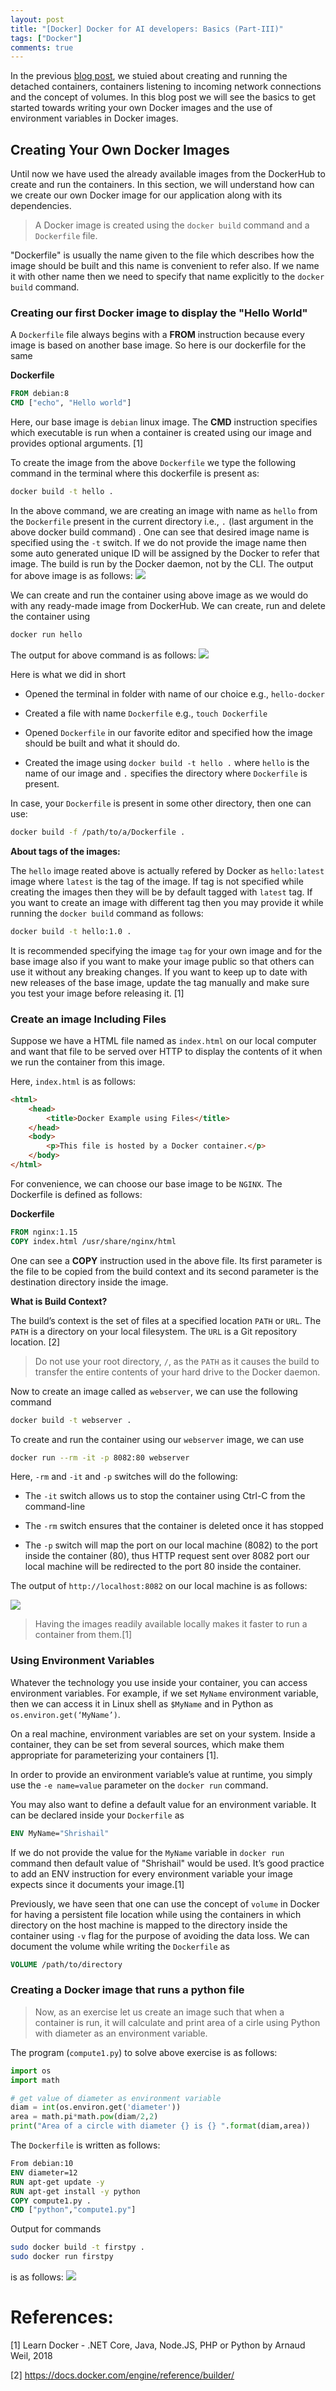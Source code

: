 ```yaml
---
layout: post
title: "[Docker] Docker for AI developers: Basics (Part-III)"
tags: ["Docker"]
comments: true
---
```


In the previous [blog post](https://shrishailsgajbhar.github.io/post/Docker-Docker-For-AI-Developers-Part-2), we stuied about creating and running the detached containers, containers listening to incoming network connections and the concept of volumes. In this blog post we will see the basics to get started towards writing your own Docker images and the use of environment variables in Docker images.

## Creating Your Own Docker Images

Until now we have used the already available images from the DockerHub to create and run the containers. In this section, we will understand how can we create our own Docker image for our application along with its dependencies.

> A Docker image is created using the `docker build` command and a `Dockerfile` file.

"Dockerfile" is usually the name given to the file which describes how the image should be built and this name is convenient to refer also. If we name it with other name then we need to specify that name explicitly to the `docker build` command.

### Creating our first Docker image to display the "Hello World"

A `Dockerfile` file always begins with a **FROM** instruction because every image is based on another base image.  So here is our dockerfile for the same

**Dockerfile**

```dockerfile
FROM debian:8
CMD ["echo", "Hello world"]
```

Here, our base image is `debian` linux image. The **CMD** instruction specifies which executable is run when a container is created using our image and provides optional arguments. [1]

To create the image from the above `Dockerfile` we type the following command in the terminal where this dockerfile is present as:

```bash
docker build -t hello .
```

In the above command, we are creating an image with name as `hello` from the `Dockerfile` present in the current directory  i.e., `.` (last argument in the above  docker build command) . One can see that desired image name is specified using the `-t` switch. If we do not provide the image name then some auto generated unique ID will be assigned by the Docker to refer that image. The build is run by the Docker daemon, not by the CLI. The output for above image is as follows:
![](/assets/images/20210106/b1.png)

We can create and run the container using above image as we would do with any ready-made image from DockerHub. We can create, run and delete the container using

```bash
docker run hello
```

The output for above command is as follows:
![](/assets/images/20210106/b2.png)

Here is what we did in short

* Opened the terminal in folder with name of our choice e.g., `hello-docker`

* Created a file with name `Dockerfile` e.g., `touch Dockerfile`

* Opened `Dockerfile` in our favorite editor and specified how the image should be built and what it should do.

* Created the image using `docker build -t hello .`  where `hello` is the name of our image and `.` specifies the directory where `Dockerfile` is present. 

In case, your `Dockerfile` is present in some other directory, then one can use:

```bash
docker build -f /path/to/a/Dockerfile .
```

**About tags of the images:** 

The `hello` image reated above is actually refered by Docker as  `hello:latest` image where `latest` is the tag of the image. If tag is not specified while creating the images then they will be by default tagged with `latest` tag. If you want to create an image with different tag then you may provide it while running the `docker build` command as follows:

```bash
docker build -t hello:1.0 .
```

It is recommended specifying the image `tag` for your own image and for the base image also if you want to make your image public so that others can use it without any breaking changes. If you want to keep up to date with new releases of the base image, update the tag manually and make sure you test your image before releasing it. [1]

### Create an image Including Files

Suppose we have a HTML file named as `index.html` on our local computer and want that file to be served over HTTP to display the contents of it when we run the container from this image. 

Here, `index.html` is as follows:

```html
<html>
    <head>
        <title>Docker Example using Files</title>
    </head>
    <body>
        <p>This file is hosted by a Docker container.</p>
    </body>
</html>
```

For convenience, we can choose our base image to be `NGINX`. The Dockerfile is defined as follows:

**Dockerfile**

```dockerfile
FROM nginx:1.15
COPY index.html /usr/share/nginx/html
```

One can see a **COPY** instruction used in the above file. Its first parameter is the file to be copied from the build context and its second parameter is the destination directory inside the image.

**What is Build Context?**

The build’s context is the set of files at a specified location `PATH` or `URL`. The `PATH` is a directory on your local filesystem. The `URL` is a Git repository location. [2]

> Do not use your root directory, `/`, as the `PATH` as it causes the build to transfer the entire contents of your hard drive to the Docker daemon.

Now to create an image called as `webserver`, we can use the following command

```bash
docker build -t webserver . 
```

To create and run the container using our `webserver` image, we can use

```bash
docker run --rm -it -p 8082:80 webserver
```

Here, `-rm` and `-it` and `-p` switches will do the following:

* The `-it` switch allows us to stop the container using Ctrl-C from the
  command-line

* The `-rm` switch ensures that the container is deleted once it has stopped

* The `-p` switch will map the port on our local machine (8082) to the port inside the container (80), thus HTTP request sent over 8082 port our local machine will be redirected to the port 80 inside the container.

The output of `http://localhost:8082` on our local machine is as follows:

![](/assets/images/20210106/b3.png)


> Having the images readily available locally makes it faster to run a container from them.[1]

### Using Environment Variables

Whatever the technology you use inside your container, you can access environment variables. For example, if we set `MyName` environment variable, then we can access it in Linux shell as `$MyName` and in Python as `os.environ.get(‘MyName’)`.

On a real machine, environment variables are set on your system. Inside a container, they can be set from several sources, which make them appropriate for parameterizing your containers [1].

In order to provide an environment variable’s value at runtime, you simply use the `-e name=value` parameter on the `docker run` command.

You may also want to define a default value for an environment variable. It can be declared inside your `Dockerfile` as 

```dockerfile
ENV MyName="Shrishail" 
```

If we do not provide the value for the `MyName` variable in `docker run` command then default value of "Shrishail" would be used. It’s good practice to add an ENV instruction for every environment variable your image expects since it documents your image.[1]

Previously, we have seen that one can use the concept of `volume` in Docker for having a persistent file location while using the containers  in which directory on the host machine is mapped to the directory inside the container using `-v` flag for the purpose of avoiding the data loss. We can document the volume while writing the `Dockerfile` as

```dockerfile
VOLUME /path/to/directory
```  

### Creating a Docker image that runs a python file

> Now, as an exercise let us create an image such that when a container is run, it will calculate and print area of a cirle using Python with  diameter as an environment variable.

The program (`compute1.py`) to solve above exercise is as follows:

```python
import os
import math

# get value of diameter as environment variable
diam = int(os.environ.get('diameter'))
area = math.pi*math.pow(diam/2,2)
print("Area of a circle with diameter {} is {} ".format(diam,area))
```
 
The `Dockerfile` is written as follows:

```dockerfile
From debian:10
ENV diameter=12
RUN apt-get update -y
RUN apt-get install -y python
COPY compute1.py .
CMD ["python","compute1.py"]
```

Output for commands 

```bash
sudo docker build -t firstpy .
sudo docker run firstpy
```

is as follows:
![](/assets/images/20210106/b4.png)
# References:

[1] Learn Docker - .NET Core, Java, Node.JS, PHP or Python by Arnaud Weil, 2018

[2] https://docs.docker.com/engine/reference/builder/
